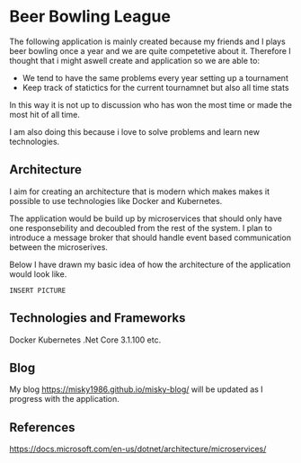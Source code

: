 ﻿# Beer Bowling League

The following application is mainly created because my friends and I plays beer bowling once a year and we are quite competetive about it.
Therefore I thought that i might aswell create and application so we are able to:
* We tend to have the same problems every year setting up a tournament
* Keep track of statictics for the current tournamnet but also all time stats

In this way it is not up to discussion who has won the most time or made the most hit of all time.

I am also doing this because i love to solve problems and learn new technologies.

## Architecture
I aim for creating an architecture that is modern which makes makes it possible to use technologies like Docker and Kubernetes.

The application would be build up by microservices that should only have one responsebility and decoubled from the rest of the system.
I plan to introduce a message broker that should handle event based communication between the microserives.

Below I have drawn my basic idea of how the architecture of the application would look like.

```
INSERT PICTURE
```

## Technologies and Frameworks
Docker
Kubernetes
.Net Core 3.1.100
etc.

## Blog
My blog https://misky1986.github.io/misky-blog/ will be updated as I progress with the application. 

## References
https://docs.microsoft.com/en-us/dotnet/architecture/microservices/
